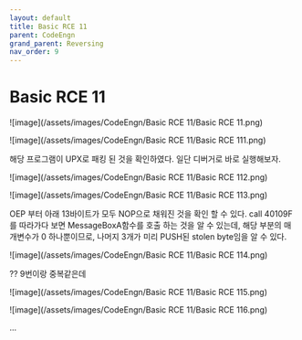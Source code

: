 ```yaml
---
layout: default
title: Basic RCE 11
parent: CodeEngn
grand_parent: Reversing
nav_order: 9
---
```


# Basic RCE 11

![image](/assets/images/CodeEngn/Basic RCE 11/Basic RCE 11.png)

![image](/assets/images/CodeEngn/Basic RCE 11/Basic RCE 111.png)

해당 프로그램이 UPX로 패킹 된 것을 확인하였다. 일단 디버거로 바로 실행해보자.

![image](/assets/images/CodeEngn/Basic RCE 11/Basic RCE 112.png)

![image](/assets/images/CodeEngn/Basic RCE 11/Basic RCE 113.png)

OEP 부터 아래 13바이트가 모두 NOP으로 채워진 것을 확인 할 수 있다.  call 40109F를 따라가다 보면 MessageBoxA함수를 호출 하는 것을 알 수 있는데, 해당 부분의 매개변수가 0 하나뿐이므로, 나머지 3개가 미리 PUSH된 stolen byte임을 알 수 있다.

![image](/assets/images/CodeEngn/Basic RCE 11/Basic RCE 114.png)

?? 9번이랑 중복같은데

![image](/assets/images/CodeEngn/Basic RCE 11/Basic RCE 115.png)

![image](/assets/images/CodeEngn/Basic RCE 11/Basic RCE 116.png)

...